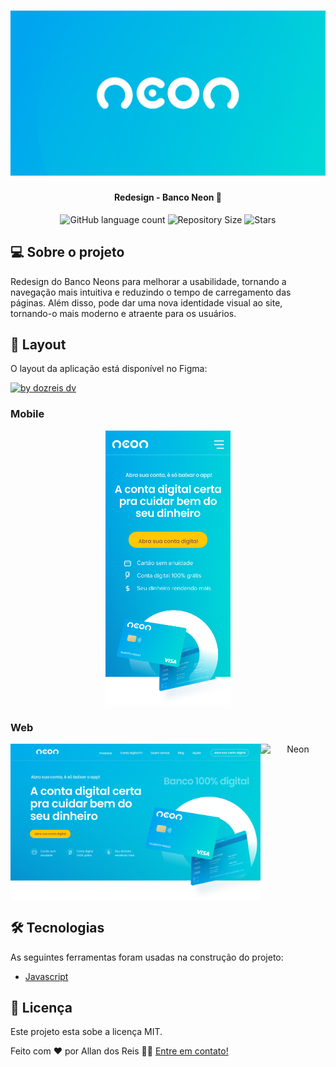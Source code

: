 <h1 align="center">
    <img alt="Blizzard" title="#Blizzard" src="img/share-img.jpg"/>
</h1>

<h4 align="center"> 
	Redesign - Banco Neon 🚀
</h4>

<p align="center">
  <img alt="GitHub language count" src="https://img.shields.io/github/languages/count/dozreis/redesign-neon">
  <img alt="Repository Size" src="https://img.shields.io/github/repo-size/dozreis/redesign-neon">
  <img alt="Stars" src="https://img.shields.io/github/stars/dozreis/redesign-neon?style=social">
</p>



## 💻 Sobre o projeto

Redesign do Banco Neons para melhorar a usabilidade, tornando a navegação mais intuitiva e reduzindo o tempo de carregamento das páginas. Além disso, pode dar uma nova identidade visual ao site, tornando-o mais moderno e atraente para os usuários.

## 🎨 Layout

O layout da aplicação está disponível no Figma:

<a href="https://www.figma.com/file/mlAXZPRMfibrGXkJmUz5yn/BR-Challenges?node-id=18-659">
  <img alt="by dozreis dv" src="https://img.shields.io/badge/Acessar%20Layout%20-Figma-%2304D361">
</a>


### Mobile

<p align="center">
  <img alt="Neon" title="#Neon" src="./img/group-0.jpg" width="200px">
</p>

### Web

<p align="center" style="display: flex; align-items: flex-start; justify-content: center;">
  <img alt="Neon" title="#Neon" src="img/group-1.jpg" width="400px">
  <img alt="Neon" title="#Neon" src="img/"group-3.jpg" width="400px">
</p>
</p>

## 🛠 Tecnologias

As seguintes ferramentas foram usadas na construção do projeto:


- [Javascript][js]

## 📝 Licença

Este projeto esta sobe a licença MIT.

Feito com ❤️ por Allan dos Reis  👋🏽 [Entre em contato!](https://www.linkedin.com/in/allan-dos-reis-535824207/)

[nodejs]: https://nodejs.org/
[yarn]: https://yarnpkg.com/
[vscode]: https://code.visualstudio.com/
[license]: https://opensource.org/licenses/MIT
[gulpjs]: https://gulpjs.com/
[js]: https://developer.mozilla.org/pt-BR/docs/Web/JavaScript
